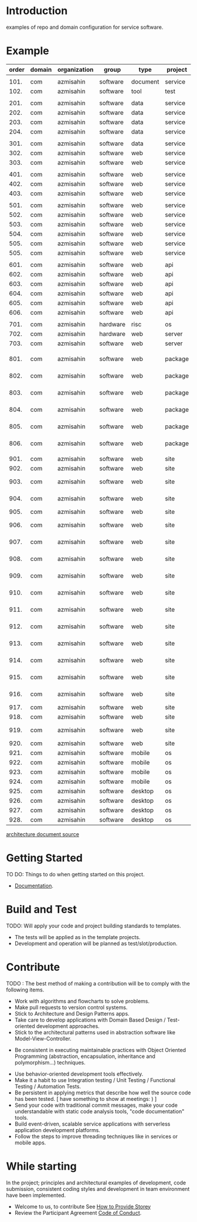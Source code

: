 # Introduction 
examples of repo and domain configuration for service software.

# Example
| order | domain | organization | group    | type     | project | name             | product           | language   | version |
|-------|--------|--------------|----------|----------|---------|------------------|-------------------|------------|---------|
|       |        |              |          |          |         |                  |                   |            |         |
| 101.  | com    | azmisahin    | software | document | service | architecture     | ddd               | markdown   | v1      |
| 102.  | com    | azmisahin    | software | tool     | test    | load             | k6                | go         | v1      |
|       |        |              |          |          |         |                  |                   |            |         |
| 201.  | com    | azmisahin    | software | data     | service | hardware         | mongodb           | cplusplus  | v1      |
| 202.  | com    | azmisahin    | software | data     | service | application      | postgresql        | c          | v1      |
| 203.  | com    | azmisahin    | software | data     | service | application      | mssql             | c          | v1      |
| 204.  | com    | azmisahin    | software | data     | service | application      | cosmosdb          | cplusplus  | v1      |
|       |        |              |          |          |         |                  |                   |            |         |
| 301.  | com    | azmisahin    | software | data     | service | cache            | redis             | c          | v1      |
| 302.  | com    | azmisahin    | software | web      | service | stream           | kafka             | scala      | v1      |
| 303.  | com    | azmisahin    | software | web      | service | stream           | rabbitmq          | earlang    | v1      |
|       |        |              |          |          |         |                  |                   |            |         |
| 401.  | com    | azmisahin    | software | web      | service | monitor          | prometheus        | go         | v1      |
| 402.  | com    | azmisahin    | software | web      | service | analytics        | grafana           | typescript | v1      |
| 403.  | com    | azmisahin    | software | web      | service | management       | pgadmin4          | python     | v1      |
|       |        |              |          |          |         |                  |                   |            |         |
| 501.  | com    | azmisahin    | software | web      | service | gateway          | apisix            | lua        | v1      |
| 502.  | com    | azmisahin    | software | web      | service | rest             | postgrest         | heskell    | v1      |
| 503.  | com    | azmisahin    | software | web      | service | rpc              | grpc              | cplusplus  | v1      |
| 504.  | com    | azmisahin    | software | web      | service | worker           | worker            | csharp     | v1      |
| 505.  | com    | azmisahin    | software | web      | service | connector        | wcf               | csharp     | v1      |
| 505.  | com    | azmisahin    | software | web      | service | accounts         | microservice      | javascript | v1      |
|       |        |              |          |          |         |                  |                   |            |         |
| 601.  | com    | azmisahin    | software | web      | api     | document         | application       | markdown   | v1      |
| 602.  | com    | azmisahin    | software | web      | api     | portal           | application       | typescript | v1      |
| 603.  | com    | azmisahin    | software | web      | api     | connector        | function          | javascript | v1      |
| 604.  | com    | azmisahin    | software | web      | api     | connector        | webapi            | csharp     | v1      |
| 605.  | com    | azmisahin    | software | web      | api     | connector        | function          | csharp     | v1      |
| 606.  | com    | azmisahin    | software | web      | api     | connector        | function          | csharp     | v1      |
|       |        |              |          |          |         |                  |                   |            |         |
| 701.  | com    | azmisahin    | hardware | risc     | os      | connector        | application       | c          | v1      |
| 702.  | com    | azmisahin    | hardware | web      | server  | decoding         | application       | cplusplus  | v1      |
| 703.  | com    | azmisahin    | software | web      | server  | authentication   | oauth             | go         | v1      |
|       |        |              |          |          |         |                  |                   |            |         |
| 801.  | com    | azmisahin    | software | web      | package | authentication   | nodejs-passportjs | javascript | v1      |
| 802.  | com    | azmisahin    | software | web      | package | sql-connector    | nodejs-sqlite     | javascript | v1      |
| 803.  | com    | azmisahin    | software | web      | package | sql-connector    | nodejs-knexjs     | javascript | v1      |
| 804.  | com    | azmisahin    | software | web      | package | sql-connector    | nodejs-typeorm    | typescript | v1      |
| 805.  | com    | azmisahin    | software | web      | package | sql-connector    | nodejs-prisma     | javascript | v1      |
| 806.  | com    | azmisahin    | software | web      | package | remote-procedure | nodejs-grpc       | javascript | v1      |
|       |        |              |          |          |         |                  |                   |            |         |
| 901.  | com    | azmisahin    | software | web      | site    | template         | static            | html       | v1      |
| 902.  | com    | azmisahin    | software | web      | site    | www              | static            | html       | v1      |
| 903.  | com    | azmisahin    | software | web      | site    | www              | static-angular    | html       | v1      |
| 904.  | com    | azmisahin    | software | web      | site    | www              | static-reactjs    | html       | v1      |
| 905.  | com    | azmisahin    | software | web      | site    | www              | static-vuejs      | html       | v1      |
| 906.  | com    | azmisahin    | software | web      | site    | www              | nodejs-webpack    | javascript | v1      |
| 907.  | com    | azmisahin    | software | web      | site    | www              | nodejs-angular    | javascript | v1      |
| 908.  | com    | azmisahin    | software | web      | site    | www              | nodejs-reactjs    | javascript | v1      |
| 909.  | com    | azmisahin    | software | web      | site    | www              | nodejs-vuejs      | javascript | v1      |
| 910.  | com    | azmisahin    | software | web      | site    | www              | nodejs-nuxtjs     | javascript | v1      |
| 911.  | com    | azmisahin    | software | web      | site    | www              | nodejs-expressjs  | javascript | v1      |
| 912.  | com    | azmisahin    | software | web      | site    | management       | nodejs-expressjs  | javascript | v1      |
| 913.  | com    | azmisahin    | software | web      | site    | management       | nodejs-koajs      | javascript | v1      |
| 914.  | com    | azmisahin    | software | web      | site    | management       | nodejs-nextjs     | javascript | v1      |
| 915.  | com    | azmisahin    | software | web      | site    | management       | nodejs-nestjs     | typescript | v1      |
| 916.  | com    | azmisahin    | software | web      | site    | management       | nodejs-sailsjs    | javascript | v1      |
| 917.  | com    | azmisahin    | software | web      | site    | management       | asp               | vb         | v1      |
| 918.  | com    | azmisahin    | software | web      | site    | management       | asp-net           | csharp     | v1      |
| 919.  | com    | azmisahin    | software | web      | site    | management       | asp-net-core      | csharp     | v1      |
| 920.  | com    | azmisahin    | software | web      | site    | management       | umbraco           | csharp     | v1      |
| 921.  | com    | azmisahin    | software | mobile   | os      | application      | cross             | nodejs     | v1      |
| 922.  | com    | azmisahin    | software | mobile   | os      | application      | ios               | objectivec | v1      |
| 923.  | com    | azmisahin    | software | mobile   | os      | application      | ios               | swift      | v1      |
| 924.  | com    | azmisahin    | software | mobile   | os      | application      | android           | kotlin     | v1      |
| 925.  | com    | azmisahin    | software | desktop  | os      | application      | cross             | nodejs     | v1      |
| 926.  | com    | azmisahin    | software | desktop  | os      | application      | windows           | csharp     | v1      |
| 927.  | com    | azmisahin    | software | desktop  | os      | application      | linux             | cplusplus  | v1      |
| 928.  | com    | azmisahin    | software | desktop  | os      | application      | macos             | cplusplus  | v1      |

[architecture document source](docs/architecture)

# Getting Started
TO DO: Things to do when getting started on this project.
- [Documentation](docs/README.md).

# Build and Test
TODO: Will apply your code and project building standards to templates.
* The tests will be applied as in the template projects.
* Development and operation will be planned as test/slot/production.

# Contribute
TODO : The best method of making a contribution will be to comply with the following items.
* Work with algorithms and flowcharts to solve problems.
* Make pull requests to version control systems.
* Stick to Architecture and Design Patterns apps.
* Take care to develop applications with Domain Based Design / Test-oriented development approaches.
* Stick to the architectural patterns used in abstraction software like Model-View-Controller.
- Be consistent in executing maintainable practices with Object Oriented Programming (abstraction, encapsulation, inheritance and polymorphism...) techniques.
* Use behavior-oriented development tools effectively.
* Make it a habit to use Integration testing / Unit Testing / Functional Testing / Automation Tests.
* Be persistent in applying metrics that describe how well the source code has been tested. [ have something to show at meetings: ) ]
* Send your code with traditional commit messages, make your code understandable with static code analysis tools, "code documentation" tools.
* Build event-driven, scalable service applications with serverless application development platforms.
* Follow the steps to improve threading techniques like in services or mobile apps. 

# While starting

In the project; principles and architectural examples of development, code submission, consistent coding styles and development in team environment have been implemented.

- Welcome to us, to contribute See [How to Provide Storey](CONTRIBUTING.md)
- Review the Participant Agreement [Code of Conduct](CODE_OF_CONDUCT.md).
